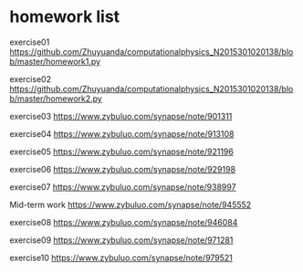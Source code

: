 # homework list
exercise01 https://github.com/Zhuyuanda/computationalphysics_N2015301020138/blob/master/homework1.py

exercise02 https://github.com/Zhuyuanda/computationalphysics_N2015301020138/blob/master/homework2.py

exercise03 https://www.zybuluo.com/synapse/note/901311

exercise04 https://www.zybuluo.com/synapse/note/913108

exercise05 https://www.zybuluo.com/synapse/note/921196

exercise06 https://www.zybuluo.com/synapse/note/929198

exercise07 https://www.zybuluo.com/synapse/note/938997

Mid-term work https://www.zybuluo.com/synapse/note/945552

exercise08 https://www.zybuluo.com/synapse/note/946084

exercise09 https://www.zybuluo.com/synapse/note/971281

exercise10 https://www.zybuluo.com/synapse/note/979521

